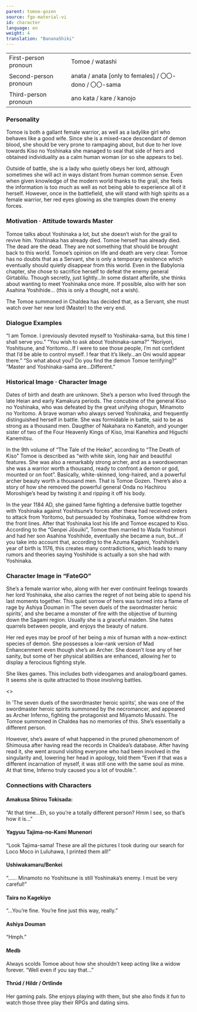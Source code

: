 ```yaml
---
parent: tomoe-gozen
source: fgo-material-vi
id: character
language: en
weight: 4
translation: "BananaShiki"
---
```


<table>
  <tr><td>First-person pronoun</td><td>Tomoe / watashi</td></tr>
  <tr><td>Second-person pronoun</td><td>anata / anata [only to females] / 〇〇-dono / 〇〇-sama</td></tr>
  <tr><td>Third-person pronoun</td><td>ano kata / kare / kanojo</td></tr>
</table>

### Personality

Tomoe is both a gallant female warrior, as well as a ladylike girl who behaves like a good wife.
Since she is a mixed-race descendant of demon blood, she should be very prone to rampaging about, but due to her love towards Kiso no Yoshinaka she managed to seal that side of hers and obtained individuality as a calm human woman (or so she appears to be).

Outside of battle, she is a lady who quietly obeys her lord, although sometimes she will act in ways distant from human common sense. Even when given knowledge of the modern world thanks to the grail, she feels the information is too much as well as not being able to experience all of it herself.
However, once in the battlefield, she will stand with high spirits as a female warrior, her red eyes glowing as she tramples down the enemy forces.

### Motivation · Attitude towards Master

Tomoe talks about Yoshinaka a lot, but she doesn’t wish for the grail to revive him.
Yoshinaka has already died.
Tomoe herself has already died.
The dead are the dead. They are not something that should be brought back to this world.
Tomoe’s opinion on life and death are very clear. Tomoe has no doubts that as a Servant, she is only a temporary existence which eventually should quietly disappear from this world. Even in the Babylonia chapter, she chose to sacrifice herself to defeat the enemy general Girtablilu.
Though secretly, just lightly…In some distant afterlife, she thinks about wanting to meet Yoshinaka once more. If possible, also with her son Asahina Yoshihide… (this is only a thought, not a wish).

The Tomoe summoned in Chaldea has decided that, as a Servant, she must watch over her new lord (Master) to the very end.

### Dialogue Examples

“I am Tomoe. I previously devoted myself to Yoshinaka-sama, but this time I shall serve you.”
“You wish to ask about Yoshinaka-sama?”
“Noriyori, Yoshitsune, and Yoritomo…If I were to see those people, I’m not confident that I’d be able to control myself. I fear that it’s likely…an Oni would appear there.”
“So what about you? Do you find the demon Tomoe terrifying?”
“Master and Yoshinaka-sama are…Different.”

### Historical Image · Character Image

Dates of birth and death are unknown. She’s a person who lived through the late Heian and early Kamakura periods.
The concubine of the general Kiso no Yoshinaka, who was defeated by the great unifying shogun, Minamoto no Yoritomo.
A brave woman who always served Yoshinaka, and frequently distinguished herself in battle. She was formidable in battle, said to be as strong as a thousand men.
Daugther of Nakahara no Kanetoh, and younger sister of two of the Four Heavenly Kings of Kiso, Imai Kanehira and Higuchi Kanemitsu.

In the 9th volume of “The Tale of the Heike”, according to “The Death of Kiso” Tomoe is described as “with white skin, long hair and beautiful features. She was also a remarkably strong archer, and as a swordswoman she was a warrior worth a thousand, ready to confront a demon or god, mounted or on foot”.
Basically, white-skinned, long-haired, and a powerful archer beauty worth a thousand men. That is Tomoe Gozen.
There’s also a story of how she removed the powerful general Onda no Hachirou Moroshige’s head by twisting it and ripping it off his body.

In the year 1184 AD, she gained fame fighting a defensive battle together with Yoshinaka against Yoshitsune’s forces after these had received orders to attack from Yoritomo, but persuaded by Yoshinaka, Tomoe withdrew from the front lines. After that Yoshinaka lost his life and Tomoe escaped to Kiso.
According to the “Genpei Jōsuiki”, Tomoe then married to Wada Yoshimori and had her son Asahina Yoshihide, eventually she became a nun, but…if you take into account that, according to the Azuma Kagami, Yoshihide’s year of birth is 1176, this creates many contradictions, which leads to many rumors and theories saying Yoshihide is actually a son she had with Yoshinaka.

### Character Image in “FateGO”

She’s a female warrior who, along with her ever continuint feelings towards her lord Yoshinaka, she also carries the regret of not being able to spend his last moments together.
This quiet sorrow of hers was turned into a flame of rage by Ashiya Douman in ’The seven duels of the swordmaster heroic spirits’, and she became a monster of fire with the objective of burning down the Sagami region.
Usually she is a graceful maiden. She hates quarrels between people, and enjoys the beauty of nature.

Her red eyes may be proof of her being a mix of human with a now-extinct species of demon. She possesses a low-rank version of Mad Enhancenment even though she’s an Archer. She doesn’t lose any of her sanity, but some of her physical abilities are enhanced, allowing her to display a ferocious fighting style.

She likes games.
This includes both videogames and analog/board games.
It seems she is quite attracted to those involving battles.

<>

In ’The seven duels of the swordmaster heroic spirits’, she was one of the swordmaster heroic spirits summoned by the necromancer, and appeared as Archer Inferno, fighting the protagonist and Miyamoto Musashi.
The Tomoe summoned in Chaldea has no memories of this. She’s essentially a different person.

However, she’s aware of what happened in the pruned phenomenom of Shimousa after having read the records in Chaldea’s database. After having read it, she went around visiting everyone who had been involved in the singularity and, lowering her head in apology, told them “Even if that was a different incarnation of myself, it was still one with the same soul as mine. At that time, Inferno truly caused you a lot of trouble.”.

### Connections with Characters

#### Amakusa Shirou Tokisada:

“At that time…Eh, so you’re a totally different person? Hmm I see, so that’s how it is…”

#### Yagyuu Tajima-no-Kami Munenori

“Look Tajima-sama! These are all the pictures I took during our search for Loco Moco in Luluhawa, I printed them all!”

#### Ushiwakamaru/Benkei

“……
Minamoto no Yoshitsune is still Yoshinaka’s enemy. I must be very careful!”

#### Taira no Kagekiyo

“…You’re fine. You’re fine just this way, really.”

#### Ashiya Douman

“Hmph.”

#### Medb

Always scolds Tomoe about how she shouldn’t keep acting like a widow forever.
“Well even if you say that…”

#### Thrúd / Hildr / Ortlinde

Her gaming pals. She enjoys playing with them, but she also finds it fun to watch those three play their RPGs and dating sims.

